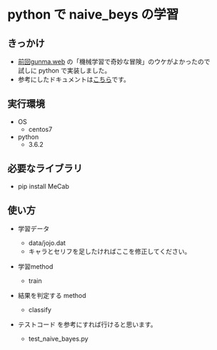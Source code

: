 # python で naive_beys の学習

## きっかけ

- [前回gunma.web](https://gunmaweb.connpass.com/event/66392/) の「機械学習で奇妙な冒険」のウケがよかったので<br>
試しに python で実装しました。
- 参考にしたドキュメントは[こちら](https://qiita.com/katryo/items/6a2266ffafb7efa9a46c)です。

## 実行環境

- OS
  - centos7
- python
  - 3.6.2

## 必要なライブラリ

- pip install MeCab

## 使い方

- 学習データ
  - data/jojo.dat
  - キャラとセリフを足したければここを修正してください。

- 学習method
  - train

- 結果を判定する method
  - classify

- テストコード を参考にすれば行けると思います。
  - test_naive_bayes.py

